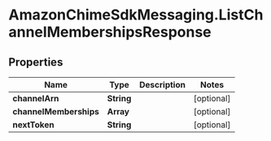 # AmazonChimeSdkMessaging.ListChannelMembershipsResponse

## Properties

Name | Type | Description | Notes
------------ | ------------- | ------------- | -------------
**channelArn** | **String** |  | [optional] 
**channelMemberships** | **Array** |  | [optional] 
**nextToken** | **String** |  | [optional] 


